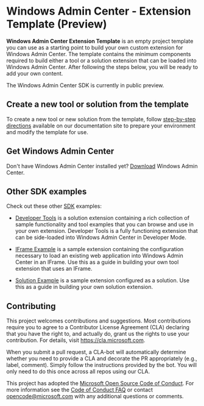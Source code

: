 # Windows Admin Center - Extension Template (Preview) #

**Windows Admin Center Extension Template** is an empty project template you can use as a starting point to build your own custom extension for Windows Admin Center.  The template contains the minimum components required to build either a tool or a solution extension that can be loaded into Windows Admin Center.  After following the steps below, you will be ready to add your own content.

The Windows Admin Center SDK is currently in public preview.

## Create a new tool or solution from the template ##

To create a new tool or new solution from the template, follow [step-by-step directions](https://docs.microsoft.com/en-us/windows-server/manage/windows-admin-center/extend/prepare-development-environment) available on our documentation site to prepare your environment and modify the template for use. 

## Get Windows Admin Center ##

Don't have Windows Admin Center installed yet?  [Download](http://aka.ms/WindowsAdminCenter) Windows Admin Center.

## Other SDK examples ##

Check out these other [SDK](https://github.com/Microsoft/windows-admin-center-sdk/) examples:

* [Developer Tools](https://github.com/Microsoft/windows-admin-center-sdk/blob/master/windows-admin-center-developer-tools) is a solution extension containing a rich collection of sample functionality and tool examples that you can browse and use in your own extension.  Developer Tools is a fully functioning extension that can be side-loaded into Windows Admin Center in Developer Mode.

* [IFrame Example](https://github.com/Microsoft/windows-admin-center-sdk/blob/master/iframe-example) is a sample extension containing the configuration necessary to load an existing web application into Windows Admin Center in an IFrame.  Use this as a guide in building your own tool extension that uses an IFrame.

* [Solution Example](https://github.com/Microsoft/windows-admin-center-sdk/blob/master/solution-example) is a sample extension configured as a solution.  Use this as a guide in building your own solution extension.

## Contributing ##

This project welcomes contributions and suggestions.  Most contributions require you to agree to a
Contributor License Agreement (CLA) declaring that you have the right to, and actually do, grant us
the rights to use your contribution. For details, visit https://cla.microsoft.com.

When you submit a pull request, a CLA-bot will automatically determine whether you need to provide
a CLA and decorate the PR appropriately (e.g., label, comment). Simply follow the instructions
provided by the bot. You will only need to do this once across all repos using our CLA.

This project has adopted the [Microsoft Open Source Code of Conduct](https://opensource.microsoft.com/codeofconduct/).
For more information see the [Code of Conduct FAQ](https://opensource.microsoft.com/codeofconduct/faq/) or
contact [opencode@microsoft.com](mailto:opencode@microsoft.com) with any additional questions or comments.
